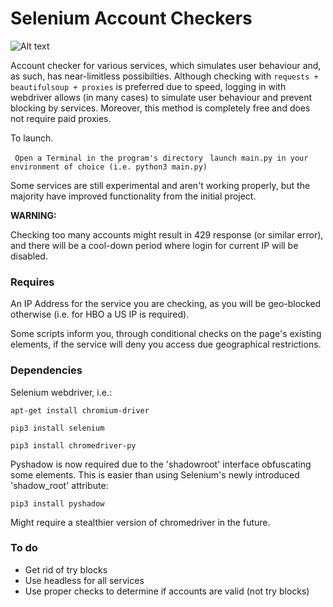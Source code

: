 # Selenium Account Checkers

![Alt text](assets/hbo.png "HBO max Checker")

Account checker for various services, which simulates user behaviour and, as such, has near-limitless possibilties. Although checking with ```requests + beautifulsoup + proxies``` is preferred due to speed, logging in with webdriver allows (in many cases) to simulate user behaviour and prevent blocking by services. Moreover, this method is completely free and does not require paid proxies.

To launch.

``` Open a Terminal in the program's directory```
``` launch main.py in your environment of choice (i.e. python3 main.py)```

Some services are still experimental and aren't working properly, but the majority have improved functionality from the initial project.

**WARNING:**

Checking too many accounts might result in 429 response (or similar error), and there will be a cool-down period where login for current IP will be disabled.

### Requires ###

An IP Address for the service you are checking, as you will be geo-blocked otherwise (i.e. for HBO a US IP is required).

Some scripts inform you, through conditional checks on the page's existing elements, if the service will deny you access due geographical restrictions.

### Dependencies ###

Selenium webdriver, i.e.:

``` apt-get install chromium-driver ```

``` pip3 install selenium ```

``` pip3 install chromedriver-py ```

Pyshadow is now required due to the 'shadowroot' interface obfuscating some elements. This is easier than using Selenium's newly introduced 'shadow_root' attribute:

```pip3 install pyshadow```

Might require a stealthier version of chromedriver in the future.

### To do ###

- Get rid of try blocks
- Use headless for all services
- Use proper checks to determine if accounts are valid (not try blocks)
